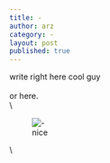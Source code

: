 ```yaml
---
title: -
author: arz
category: -
layout: post
published: true
---
```


write right here cool guy\
\
or here.\
\
<figure>
  <img alt="-" src="/assets/images/-" />
  <figcaption>
    nice
  </figcaption>
</figure>\